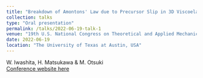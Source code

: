 ```yaml
---
title: "Breakdown of Amontons' Law due to Precursor Slip in 3D Viscoelastic Object"
collection: talks
type: "Oral presentation"
permalink: /talks/2022-06-19-talk-1
venue: "19th U.S. National Congress on Theoretical and Applied Mechanics (USNC/TAM 2022)"
date: 2022-06-19
location: "The University of Texas at Austin, USA"
---
```

W. Iwashita, H. Matsukawa & M. Otsuki<br>
[Conference website here](https://www.usnctam2022.org/)
